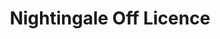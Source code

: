 ---
title: "Nightingale Off Licence"
url: /darlington/nightingale-off-licence/
shop: Lebensmittel
---